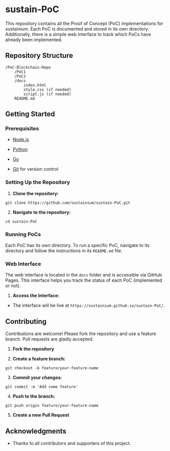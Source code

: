 # sustain-PoC 

This repository contains all the Proof of Concept (PoC) implementations for sustainium. Each PoC is documented and stored in its own directory. Additionally, there is a simple web interface to track which PoCs have already been implemented.

## Repository Structure

```
/PoC-Blockchain-Repo
    /PoC1
    /PoC2
    /docs
        index.html
        style.css (if needed)
        script.js (if needed)
    README.md
```

## Getting Started

### Prerequisites

- [Node.js](https://nodejs.org/)
  
- [Python](https://www.python.org/downloads)
  
- [Go](https://go.dev/doc/install)
  
- [Git](https://git-scm.com/) for version control
  

### Setting Up the Repository

1. **Clone the repository:**
  

```shell
git clone https://github.com/sustainium/sustain-PoC.git
```

2. **Navigate to the repository:**
  

```shell
cd sustain-PoC
```

### Running PoCs

Each PoC has its own directory. To run a specific PoC, navigate to its directory and follow the instructions in its `README.md` file.

### Web Interface

The web interface is located in the `docs` folder and is accessible via GitHub Pages. This interface helps you track the status of each PoC (implemented or not).

1. **Access the Interface:**
  
  - The interface will be live at `https://sustainium.github.io/sustain-PoC/`.

## Contributing

Contributions are welcome! Please fork the repository and use a feature branch. Pull requests are gladly accepted.

1. **Fork the repository**
  
2. **Create a feature branch:**
  
  ```shell
  git checkout -b feature/your-feature-name
  ```
  
3. **Commit your changes:**
  
  ```shell
  git commit -m 'Add some feature'
  ```
  
4. **Push to the branch:**
  
  ```shell
  git push origin feature/your-feature-name
  ```
  
5. **Create a new Pull Request**
  

## Acknowledgments

- Thanks to all contributors and supporters of this project.
